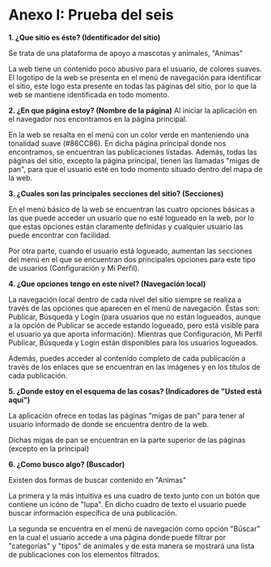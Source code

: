 Anexo I: Prueba del seis
========================

**1. ¿Que sitio es éste? (Identificador del sitio)**

Se trata de una plataforma de apoyo a mascotas y animales, "Animas"

La web tiene un contenido poco abusivo para el usuario, de colores suaves. El logotipo de la web se presenta en el menú de navegación para identificar el sitio, este logo esta presente en todas las páginas del sitio, por lo que la web se mantiene identificada en todo momento.


**2. ¿En que página estoy? (Nombre de la página)**
Al iniciar la aplicación en el navegador nos encontramos en la página principal.

En la web se resalta en el menú con un color verde en manteniendo una tonalidad suave (#86CC86). En dicha página principal donde nos encontramos, se encuentran las publicaciones listadas. Además, todas las páginas del sitio, excepto la página principal, tienen las llamadas "migas de pan", para que el usuario esté en todo momento situado dentro del mapa de la web.

**3. ¿Cuales son las principales secciones del sitio? (Secciones)**

En el menú básico de la web se encuentran las cuatro opciones básicas a las que puede acceder un usuario que no esté logueado en la web, por lo que estas opciones están claramente definidas y cualquier usuario las puede encontrar con facilidad.

Por otra parte, cuando el usuario está logueado, aumentan las secciones del menú en el que se encuentran dos principales opciones para este tipo de usuarios (Configuración y Mi Perfil).

**4. ¿Que opciones tengo en este nivel? (Navegación local)**

La navegación local dentro de cada nivel del sitio siempre se realiza a través de las opciones que aparecen en el menú de navegación. Éstas son: Publicar, Búsqueda y Login (para usuarios que no están logueados, aunque a la opción de Publicar se accede estando logueado, pero está visible para el usuario ya que aporta información). Mientras que Configuración, Mi Perfil  Publicar, Búsqueda y Login están disponibles para los usuarios logueados.

Además, puedes acceder al contenido completo de cada publicación a través de los enlaces que se encuentran en las imágenes y en los títulos de cada publicación.

**5. ¿Donde estoy en el esquema de las cosas? (Indicadores de "Usted está aquí")**

La aplicación ofrece en todas las páginas "migas de pan" para tener al usuario informado de donde se encuentra dentro de la web.

Dichas migas de pan se encuentran en la parte superior de las páginas (excepto en la principal)

**6. ¿Como busco algo? (Buscador)**

Existen dos formas de buscar contenido en "Animas"

La primera y la más intuitiva es una cuadro de texto junto con un botón que contiene un icóno de "lupa". En dicho cuadro de texto el usuario puede buscar información específica de una publicación.

La segunda se encuentra en el menú de navegación como opción "Búscar" en la cual el usuario accede a una página donde puede filtrar por "categorías" y "tipos" de animales y de esta manera se mostrará una lista de publicaciones con los elementos filtrados.
